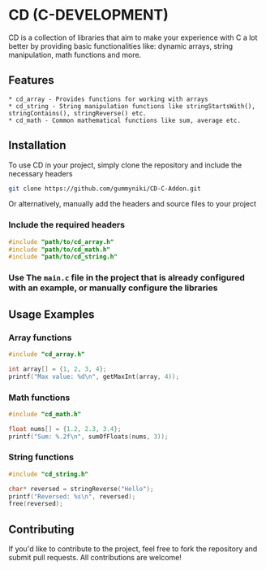 # CD (C-DEVELOPMENT)
CD is a collection of libraries that aim to make your experience with C a lot better by providing basic functionalities like: dynamic arrays, string manipulation, math functions and more.

## Features
```
* cd_array - Provides functions for working with arrays
* cd_string - String manipulation functions like stringStartsWith(), stringContains(), stringReverse() etc.
* cd_math - Common mathematical functions like sum, average etc.
```

## Installation
To use CD in your project, simply clone the repository and include the necessary headers

```bash
git clone https://github.com/gummyniki/CD-C-Addon.git
```

Or alternatively, manually add the headers and source files to your project


### Include the required headers
```C
#include "path/to/cd_array.h"
#include "path/to/cd_math.h"
#include "path/to/cd_string.h"
```

### Use The ```main.c``` file in the project that is already configured with an example, or manually configure the libraries




## Usage Examples

### Array functions

```C
#include "cd_array.h"

int array[] = {1, 2, 3, 4};
printf("Max value: %d\n", getMaxInt(array, 4));
```


### Math functions

```C
#include "cd_math.h"

float nums[] = {1.2, 2.3, 3.4};
printf("Sum: %.2f\n", sumOfFloats(nums, 3));
```


### String functions

```C
#include "cd_string.h"

char* reversed = stringReverse("Hello");
printf("Reversed: %s\n", reversed);
free(reversed);
```






## Contributing

If you'd like to contribute to the project, feel free to fork the repository and submit pull requests. All contributions are welcome!


